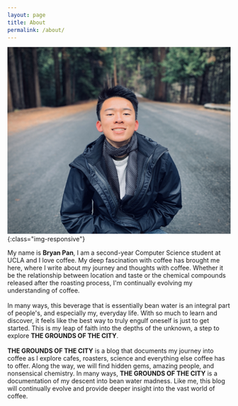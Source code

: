 ```yaml
---
layout: page
title: About
permalink: /about/
---
```


![image](/assets/images/about-profile.jpg){:class="img-responsive"} 

My name is **Bryan Pan**, I am a second-year Computer Science student at UCLA and I love coffee. My deep fascination with coffee has brought me here, where I write about my journey and thoughts with coffee. Whether it be the relationship between location and taste or the chemical compounds released after the roasting process, I'm continually evolving my understanding of coffee. 
<br/>
<br/>
In many ways, this beverage that is essentially bean water is an integral part of people's, and especially my, everyday life. With so much to learn and discover, it feels like the best way to truly engulf oneself is just to get started. This is my leap of faith into the depths of the unknown, a step to explore **THE GROUNDS OF THE CITY**.
<br/>
<br/>
**THE GROUNDS OF THE CITY** is a blog that documents my journey into coffee as I explore cafes, roasters, science and everything else coffee has to offer. Along the way, we will find hidden gems, amazing people, and nonsensical chemistry. In many ways, **THE GROUNDS OF THE CITY** is a documentation of my descent into bean water madness. Like me, this blog will continually evolve and provide deeper insight into the vast world of coffee.
